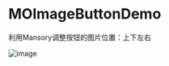 # MOImageButtonDemo
利用Mansory调整按钮的图片位置：上下左右

![image](https://github.com/moxiaohui/MOImageButtonDemo/raw/master/screenshort.PNG)
